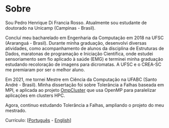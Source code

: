 # Sobre

Sou Pedro Henrique Di Francia Rosso. Atualmente sou estudante de doutorado na Unicamp (Campinas - Brasil).

Concluí meu bacharelado em Engenharia da Computação em 2018 na UFSC (Araranguá - Brasil). Durante minha graduação, desenvolvi diversas atividades, como acompanhamento de alunos da disciplina de Estruturas de Dados, maratonas de programação e Iniciação Científica, onde estudei sensoriamento sem fio aplicado à saúde (EMG) e terminei minha graduação estudando recoloração de imagens para dicromatas. A UFSC e o CREA-SC me premiaram por ser o melhor aluno.

Em 2021, me tornei Mestre em Ciência da Computação na UFABC (Santo André - Brasil). Minha dissertação foi sobre Tolerância a Falhas baseada em MPI, e aplicada ao projeto [OmpCluster](https://ompcluster.gitlab.io) que usa OpenMP para paralelizar aplicações em clusters HPC.

Agora, continuo estudando Tolerância a Falhas, ampliando o projeto do meu mestrado.

Currículo: [[Português](/documents/curriculum-br.bib) - [English](/documents/curriculum-en.pdf)]